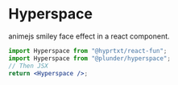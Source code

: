 # Hyperspace

animejs smiley face effect in a react component.

```jsx
import Hyperspace from "@hyprtxt/react-fun";
import Hyperspace from "@plunder/hyperspace";
// Then JSX
return <Hyperspace />;
```
